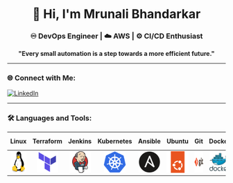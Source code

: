 <h1 align="center">👋 Hi, I'm Mrunali Bhandarkar</h1>
<h3 align="center">♾️ DevOps Engineer | ☁️ AWS | ⚙️ CI/CD Enthusiast</h3>

<p align="center">
  <strong>"Every small automation is a step towards a more efficient future."</strong> 
</p>

---

<h3 align="left">🌐 Connect with Me:</h3>
<p align="left">
  <a href="https://www.linkedin.com/in/mrunali-bhandarkar-92043522b/" target="_blank">
    <img src="https://img.shields.io/badge/LinkedIn-0A66C2?style=for-the-badge&logo=linkedin&logoColor=white" alt="LinkedIn">
  </a>
</p>

---

<h3 align="left">🛠️ Languages and Tools:</h3>

| Linux | Terraform | Jenkins | Kubernetes | Ansible | Ubuntu | Git | Docker | GitHub | VS Code | AWS |
|:-----:|:---------:|:-------:|:----------:|:-------:|:------:|:----:|:------:|:-------:|:-------:|:---:|
| <img src="https://github.com/devicons/devicon/blob/master/icons/linux/linux-original.svg" title="Linux" alt="Linux" width="50" height="50"/> | <img src="https://github.com/devicons/devicon/blob/master/icons/terraform/terraform-original.svg" title="Terraform" alt="Terraform" width="50" height="50"/> | <img src="https://github.com/devicons/devicon/blob/master/icons/jenkins/jenkins-original.svg" title="Jenkins" alt="Jenkins" width="50" height="50"/> | <img src="https://raw.githubusercontent.com/devicons/devicon/master/icons/kubernetes/kubernetes-original.svg" alt="Kubernetes" title="Kubernetes" width="50" height="50"/> | <img src="https://github.com/devicons/devicon/blob/master/icons/ansible/ansible-original.svg" title="Ansible" alt="Ansible" width="50" height="50"/> | <img src="https://github.com/devicons/devicon/blob/master/icons/ubuntu/ubuntu-original.svg" title="Ubuntu" alt="Ubuntu" width="50" height="50"/> | <img src="https://github.com/devicons/devicon/blob/master/icons/git/git-original-wordmark.svg" title="Git" alt="Git" width="50" height="50"/> | <img src="https://github.com/devicons/devicon/blob/master/icons/docker/docker-original-wordmark.svg" title="Docker" alt="Docker" width="50" height="50"/> | <img src="https://github.com/devicons/devicon/blob/master/icons/github/github-original-wordmark.svg" title="GitHub" alt="GitHub" width="50" height="50"/> | <img src="https://github.com/devicons/devicon/blob/master/icons/vscode/vscode-original-wordmark.svg" title="VS Code" alt="VS Code" width="50" height="50"/> | <img src="https://raw.githubusercontent.com/devicons/devicon/master/icons/amazonwebservices/amazonwebservices-original-wordmark.svg" alt="AWS" title="AWS" width="50" height="50"/> |
